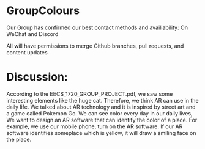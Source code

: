 <h1>GroupColours</h1>

Our Group has confirmed our best contact methods and availiability: On WeChat and Discord

All will have permissions to merge Github branches, pull requests, and content updates



<h1>Discussion:</h1>


According to the EECS_1720_GROUP_PROJECT.pdf, we saw some interesting elements like the huge cat. Therefore, we think AR can use in the daily life. We talked about AR technology and it is inspired by street art and a game called Pokemon Go. We can see color every day in our daily lives, We want to design an AR software that can identify the color of a place. For example, we use our mobile phone, turn on the AR software. If our AR software identifies someplace which is yellow, it will draw a smiling face on the place. 


